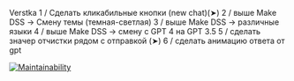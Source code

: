 Verstka
1 / Сделать кликабильные кнопки (new chat)(➤)
2 / выше Make DSS -> Смену темы (темная-светлая)
3 / выше Make DSS -> различные языки
4 / выше Make DSS -> смену с GPT 4 на GPT 3.5
5 / сделать значер отчистки рядом с отправкой (➤)
6 / сделать анимацию ответа от gpt

[![Maintainability](https://api.codeclimate.com/v1/badges/1014970eb5049e45321e/maintainability)](https://codeclimate.com/github/AndreyPiganov/Dream_Squad_Six_/maintainability)
